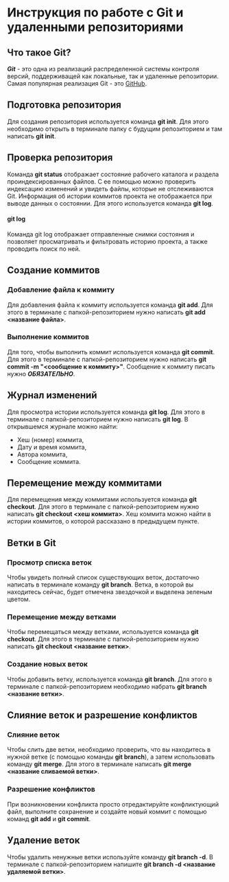 # Инструкция по работе с Git и удаленными репозиториями

## Что такое Git?

***Git*** - это одна из реализаций распределенной системы контроля версий, поддерживащей как локальные, так и удаленные репозитории. Самая популярная реализация Git - это [GitHub](https://github.com/).

## Подготовка репозитория

Для создания репозитория используется команда **git init**. Для этого необходимо открыть в терминале папку с будущим репозиторием и там написать **git init**.

## Проверка репозитория

Команда **git status** отображает состояние рабочего каталога и раздела проиндексированных файлов. С ее помощью можно проверить индексацию изменений и увидеть файлы, которые не отслеживаются Git. Информация об истории коммитов проекта не отображается при выводе данных о состоянии. Для этого используется команда **git log**.

#### git log
Команда git log отображает отправленные снимки состояния и позволяет просматривать и фильтровать историю проекта, а также проводить поиск по ней.

## Создание коммитов

### Добавление файла к коммиту

Для добавления файла к коммиту используется команда **git add**. Для этого в терминале с папкой-репозиторием нужно написать **git add <название файла>**.

### Выполнение коммитов

Для того, чтобы выполнить коммит используется команда **git commit**. Для этого в терминале с папкой-репозиторием нужно написать **git commit -m "<сообщение к коммиту>"**. Сообщение к коммиту писать нужно ***ОБЯЗАТЕЛЬНО***.

## Журнал изменений

Для просмотра истории используется команда **git log**. Для этого в терминале с папкой-репозиторием нужно написать **git log**. В открывшемся журнале можно найти:
* Хеш (номер) коммита,
* Дату и время коммита,
* Автора коммита,
* Сообщение коммита.

## Перемещение между коммитами

Для перемещения между коммитами используется команда **git checkout**. Для этого в терминале с папкой-репозиторием нужно написать **git checkout <хеш коммита>**. Хеш коммита можно найти в истории коммитов, о которой рассказано в предыдущем пункте.

## Ветки в Git
### Просмотр списка веток
Чтобы увидеть полный список существующих веток, достаточно написать в терминале команду **git branch**. Ветка, в которой вы находитесь сейчас, будет отмечена звездочкой и выделена зеленым цветом.

### Перемещение между ветками

Чтобы перемещаться между ветками, используется команда **git checkout**. Для этого в терминале с папкой-репозиторием нужно написать **git checkout <название ветки>**.

### Создание новых веток
Чтобы добавить ветку, используется команда **git branch**. Для этого в терминале с папкой-репозиторием необходимо набрать **git branch <название ветки>**.

## Слияние веток и разрешение конфликтов
### Слияние веток
Чтобы слить две ветки, необходимо проверить, что вы находитесь в нужной ветке (с помощью команды **git branch**), а затем использовать команду **git merge**. Для этого в терминале написать **git merge <название сливаемой ветки>**.

### Разрешение конфликтов
При возникновении конфликта просто отредактируйте конфликтующий файл, выполните сохранение и создайте новый коммит с помощью команд **git add** и **git commit**.

## Удаление веток
Чтобы удалить ненужные ветки используйте команду **git branch -d**. В терминале с папкой-репозиторием напишите **git branch -d <название удаляемой ветки>**.
